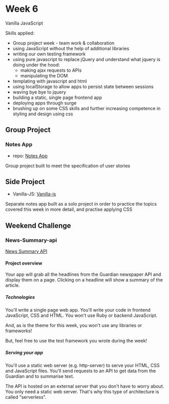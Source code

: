 # Week 6

Vanilla JavaScript

Skills applied:

- Group project week - team work & collaboration
- using JavaScript without the help of additional libraries
- writing our own testing framework
- using pure javascript to replace jQuery and understand what jquery is doing under the hood:
  - making ajax requests to APIs
  - manipulating the DOM
- templating with javascript and html
- using localStorage to allow apps to persist state between sessions
- waving bye bye to jquery
- building a static, single page frontend app
- deploying apps through surge
- brushing up on some CSS skills and further increasing competence in styling and design using css

## Group Project

### Notes App

- repo: [Notes App](https://github.com/ianmcnicholas/week-7-notes)

Group project built to meet the specification of user stories

## Side Project

- Vanilla-JS: [Vanilla-js](https://github.com/AJ8GH/vanilla-js)

Separate notes app built as a solo project in order to practice the topics covered this week in more detail, and practise applying CSS

## Weekend Challenge

### News-Summary-api

[News Summary API](https://github.com/AJ8GH/news-summary-challenge)

#### Project overview

Your app will grab all the headlines from the Guardian newspaper API and display them on a page. Clicking on a headline will show a summary of the article.

##### Technologies

You'll write a single page web app. You'll write your code in frontend JavaScript, CSS and HTML. You won't use Ruby or backend JavaScript.

And, as is the theme for this week, you won't use any libraries or frameworks!

But, feel free to use the test framework you wrote during the week!

##### Serving your app

You'll use a static web server (e.g. http-server) to serve your HTML, CSS and JavaScript files. You'll send requests to an API to get data from the Guardian and to summarise text.

The API is hosted on an external server that you don't have to worry about. You only need a static web server. That's why this type of architecture is called "serverless".
